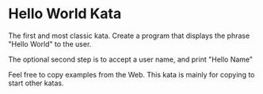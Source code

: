 # Hello World Kata

The first and most classic kata. Create a program that displays the
phrase "Hello World" to the user.

The optional second step is to accept a user name, and print "Hello Name"

Feel free to copy examples from the Web. This kata is mainly for
copying to start other katas.
